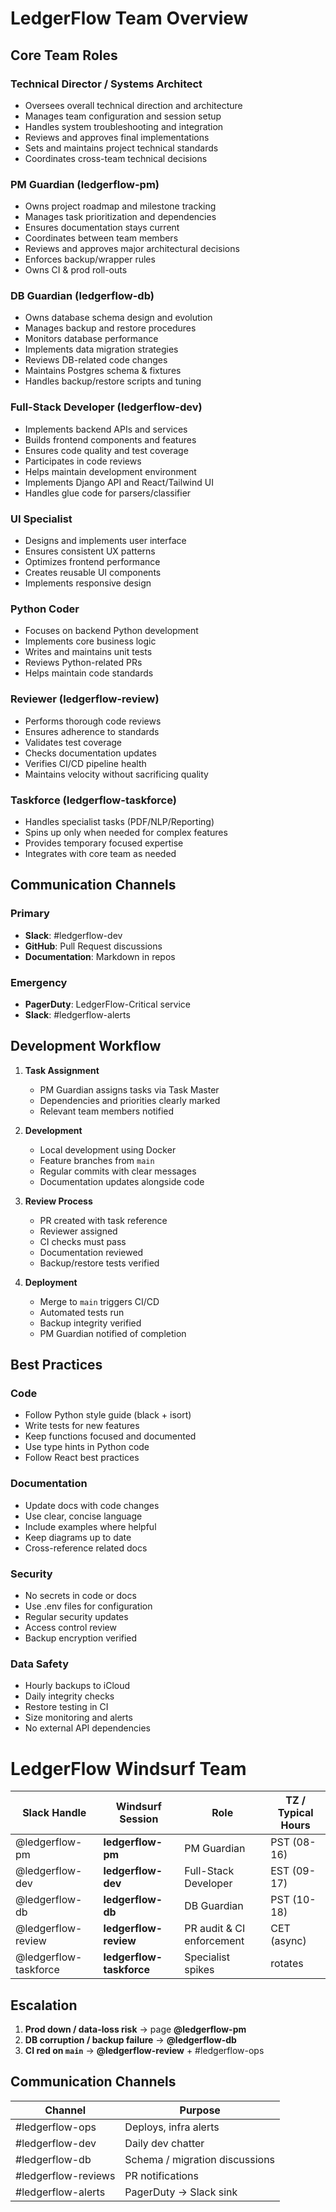 # LedgerFlow Team Overview

## Core Team Roles

### Technical Director / Systems Architect
- Oversees overall technical direction and architecture
- Manages team configuration and session setup
- Handles system troubleshooting and integration
- Reviews and approves final implementations
- Sets and maintains project technical standards
- Coordinates cross-team technical decisions

### PM Guardian (ledgerflow-pm)
- Owns project roadmap and milestone tracking
- Manages task prioritization and dependencies
- Ensures documentation stays current
- Coordinates between team members
- Reviews and approves major architectural decisions
- Enforces backup/wrapper rules
- Owns CI & prod roll-outs

### DB Guardian (ledgerflow-db)
- Owns database schema design and evolution
- Manages backup and restore procedures
- Monitors database performance
- Implements data migration strategies
- Reviews DB-related code changes
- Maintains Postgres schema & fixtures
- Handles backup/restore scripts and tuning

### Full-Stack Developer (ledgerflow-dev)
- Implements backend APIs and services
- Builds frontend components and features
- Ensures code quality and test coverage
- Participates in code reviews
- Helps maintain development environment
- Implements Django API and React/Tailwind UI
- Handles glue code for parsers/classifier

### UI Specialist
- Designs and implements user interface
- Ensures consistent UX patterns
- Optimizes frontend performance
- Creates reusable UI components
- Implements responsive design

### Python Coder
- Focuses on backend Python development
- Implements core business logic
- Writes and maintains unit tests
- Reviews Python-related PRs
- Helps maintain code standards

### Reviewer (ledgerflow-review)
- Performs thorough code reviews
- Ensures adherence to standards
- Validates test coverage
- Checks documentation updates
- Verifies CI/CD pipeline health
- Maintains velocity without sacrificing quality

### Taskforce (ledgerflow-taskforce)
- Handles specialist tasks (PDF/NLP/Reporting)
- Spins up only when needed for complex features
- Provides temporary focused expertise
- Integrates with core team as needed

## Communication Channels

### Primary
- **Slack**: #ledgerflow-dev
- **GitHub**: Pull Request discussions
- **Documentation**: Markdown in repos

### Emergency
- **PagerDuty**: LedgerFlow-Critical service
- **Slack**: #ledgerflow-alerts

## Development Workflow

1. **Task Assignment**
   - PM Guardian assigns tasks via Task Master
   - Dependencies and priorities clearly marked
   - Relevant team members notified

2. **Development**
   - Local development using Docker
   - Feature branches from `main`
   - Regular commits with clear messages
   - Documentation updates alongside code

3. **Review Process**
   - PR created with task reference
   - Reviewer assigned
   - CI checks must pass
   - Documentation reviewed
   - Backup/restore tests verified

4. **Deployment**
   - Merge to `main` triggers CI/CD
   - Automated tests run
   - Backup integrity verified
   - PM Guardian notified of completion

## Best Practices

### Code
- Follow Python style guide (black + isort)
- Write tests for new features
- Keep functions focused and documented
- Use type hints in Python code
- Follow React best practices

### Documentation
- Update docs with code changes
- Use clear, concise language
- Include examples where helpful
- Keep diagrams up to date
- Cross-reference related docs

### Security
- No secrets in code or docs
- Use .env files for configuration
- Regular security updates
- Access control review
- Backup encryption verified

### Data Safety
- Hourly backups to iCloud
- Daily integrity checks
- Restore testing in CI
- Size monitoring and alerts
- No external API dependencies

# LedgerFlow Windsurf Team

| Slack Handle | Windsurf Session | Role | TZ / Typical Hours |
|--------------|------------------|------|--------------------|
| @ledgerflow-pm | **ledgerflow-pm** | PM Guardian | PST (08-16) |
| @ledgerflow-dev | **ledgerflow-dev** | Full-Stack Developer | EST (09-17) |
| @ledgerflow-db | **ledgerflow-db** | DB Guardian | PST (10-18) |
| @ledgerflow-review | **ledgerflow-review** | PR audit & CI enforcement | CET (async) |
| @ledgerflow-taskforce | **ledgerflow-taskforce** | Specialist spikes | rotates |

## Escalation

1. **Prod down / data-loss risk** → page **@ledgerflow-pm**
2. **DB corruption / backup failure** → **@ledgerflow-db**
3. **CI red on `main`** → **@ledgerflow-review** + #ledgerflow-ops

## Communication Channels

| Channel | Purpose |
|---------|---------|
| #ledgerflow-ops | Deploys, infra alerts |
| #ledgerflow-dev | Daily dev chatter |
| #ledgerflow-db | Schema / migration discussions |
| #ledgerflow-reviews | PR notifications |
| #ledgerflow-alerts | PagerDuty → Slack sink | 